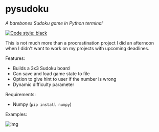 # pysudoku
*A barebones Sudoku game in Python terminal*

[![Code style: black](https://img.shields.io/badge/code%20style-black-000000.svg)](https://github.com/psf/black)

This is not much more than a procrastination project I did an afternoon when I didn't want to work on my projects with upcoming deadlines.

Features:
* Builds a 3x3 Sudoku board
* Can save and load game state to file
* Option to give hint to user if the number is wrong
* Dynamic difficulty parameter

Requirements:
* Numpy (`pip install numpy`)

Examples:

![img](https://user-images.githubusercontent.com/23258333/200067403-b337ad8b-4a20-4db6-a296-7713e4520392.png)
